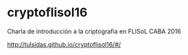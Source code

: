 # cryptoflisol16
Charla de introducción a la criptografía en FLISoL CABA 2016

http://tulsidas.github.io/cryptoflisol16/#/
